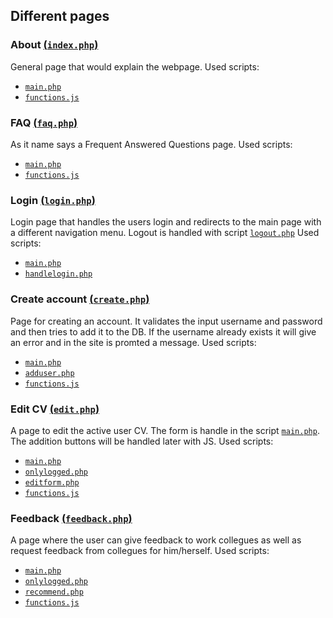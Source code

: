 ## Different pages
### About [(```index.php```)](https://enos.itcollege.ee/~issoys/cv-assistant/index.php)
General page that would explain the webpage.
Used scripts:
- [```main.php```](main.php)
- [```functions.js```](functions.js)

### FAQ [(```faq.php```)](https://enos.itcollege.ee/~issoys/cv-assistant/faq.php)
As it name says a Frequent Answered Questions page.
Used scripts:
- [```main.php```](main.php)
- [```functions.js```](functions.js)

### Login [(```login.php```)](https://enos.itcollege.ee/~issoys/cv-assistant/login.php)
Login page that handles the users login and redirects to the main page with a different navigation menu. Logout is handled with script [```logout.php```](logout.php)
Used scripts:
- [```main.php```](main.php)
- [```handlelogin.php```](handlelogin.php)

### Create account [(```create.php```)](https://enos.itcollege.ee/~fortin/cv-assistant/create.php)
Page for creating an account. It validates the input username and password and then tries to add it to the DB. If the username already exists it will give an error and in the site is promted a message.
Used scripts:
- [```main.php```](main.php)
- [```adduser.php```](adduser.php)
- [```functions.js```](functions.js)

### Edit CV [(```edit.php```)](https://enos.itcollege.ee/~issoys/cv-assistant/edit.php)
A page to edit the active user CV. The form is handle in the script [```main.php```](```main.php```). The addition buttons will be handled later with JS.
Used scripts:
- [```main.php```](main.php)
- [```onlylogged.php```](onlylogged.php)
- [```editform.php```](editform.php)
- [```functions.js```](functions.js)

### Feedback [(```feedback.php```)](feedback.php)
A page where the user can give feedback to work collegues as well as request feedback from collegues for him/herself.
Used scripts:
- [```main.php```](main.php)
- [```onlylogged.php```](onlylogged.php)
- [```recommend.php```](recommend.php)
- [```functions.js```](functions.js)
